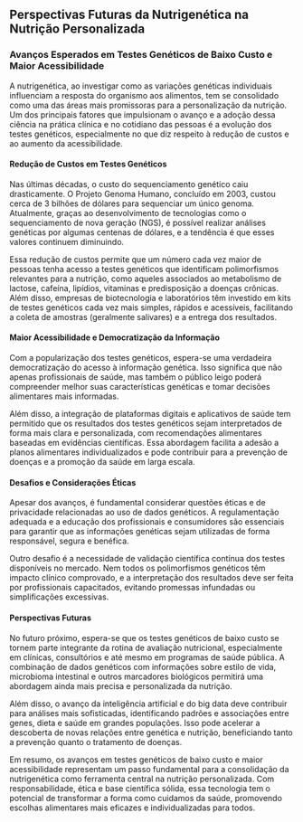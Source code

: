 
## Perspectivas Futuras da Nutrigenética na Nutrição Personalizada

### Avanços Esperados em Testes Genéticos de Baixo Custo e Maior Acessibilidade

A nutrigenética, ao investigar como as variações genéticas individuais influenciam a resposta do organismo aos alimentos, tem se consolidado como uma das áreas mais promissoras para a personalização da nutrição. Um dos principais fatores que impulsionam o avanço e a adoção dessa ciência na prática clínica e no cotidiano das pessoas é a evolução dos testes genéticos, especialmente no que diz respeito à redução de custos e ao aumento da acessibilidade.

#### Redução de Custos em Testes Genéticos

Nas últimas décadas, o custo do sequenciamento genético caiu drasticamente. O Projeto Genoma Humano, concluído em 2003, custou cerca de 3 bilhões de dólares para sequenciar um único genoma. Atualmente, graças ao desenvolvimento de tecnologias como o sequenciamento de nova geração (NGS), é possível realizar análises genéticas por algumas centenas de dólares, e a tendência é que esses valores continuem diminuindo.

Essa redução de custos permite que um número cada vez maior de pessoas tenha acesso a testes genéticos que identificam polimorfismos relevantes para a nutrição, como aqueles associados ao metabolismo de lactose, cafeína, lipídios, vitaminas e predisposição a doenças crônicas. Além disso, empresas de biotecnologia e laboratórios têm investido em kits de testes genéticos cada vez mais simples, rápidos e acessíveis, facilitando a coleta de amostras (geralmente salivares) e a entrega dos resultados.

#### Maior Acessibilidade e Democratização da Informação

Com a popularização dos testes genéticos, espera-se uma verdadeira democratização do acesso à informação genética. Isso significa que não apenas profissionais de saúde, mas também o público leigo poderá compreender melhor suas características genéticas e tomar decisões alimentares mais informadas.

Além disso, a integração de plataformas digitais e aplicativos de saúde tem permitido que os resultados dos testes genéticos sejam interpretados de forma mais clara e personalizada, com recomendações alimentares baseadas em evidências científicas. Essa abordagem facilita a adesão a planos alimentares individualizados e pode contribuir para a prevenção de doenças e a promoção da saúde em larga escala.

#### Desafios e Considerações Éticas

Apesar dos avanços, é fundamental considerar questões éticas e de privacidade relacionadas ao uso de dados genéticos. A regulamentação adequada e a educação dos profissionais e consumidores são essenciais para garantir que as informações genéticas sejam utilizadas de forma responsável, segura e benéfica.

Outro desafio é a necessidade de validação científica contínua dos testes disponíveis no mercado. Nem todos os polimorfismos genéticos têm impacto clínico comprovado, e a interpretação dos resultados deve ser feita por profissionais capacitados, evitando promessas infundadas ou simplificações excessivas.

#### Perspectivas Futuras

No futuro próximo, espera-se que os testes genéticos de baixo custo se tornem parte integrante da rotina de avaliação nutricional, especialmente em clínicas, consultórios e até mesmo em programas de saúde pública. A combinação de dados genéticos com informações sobre estilo de vida, microbioma intestinal e outros marcadores biológicos permitirá uma abordagem ainda mais precisa e personalizada da nutrição.

Além disso, o avanço da inteligência artificial e do big data deve contribuir para análises mais sofisticadas, identificando padrões e associações entre genes, dieta e saúde em grandes populações. Isso pode acelerar a descoberta de novas relações entre genética e nutrição, beneficiando tanto a prevenção quanto o tratamento de doenças.

Em resumo, os avanços em testes genéticos de baixo custo e maior acessibilidade representam um passo fundamental para a consolidação da nutrigenética como ferramenta central na nutrição personalizada. Com responsabilidade, ética e base científica sólida, essa tecnologia tem o potencial de transformar a forma como cuidamos da saúde, promovendo escolhas alimentares mais eficazes e individualizadas para todos.
```
